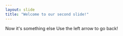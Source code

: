 ```yaml
---
layout: slide
title: "Welcome to our second slide!"
---
```

Now it's something else
Use the left arrow to go back!
